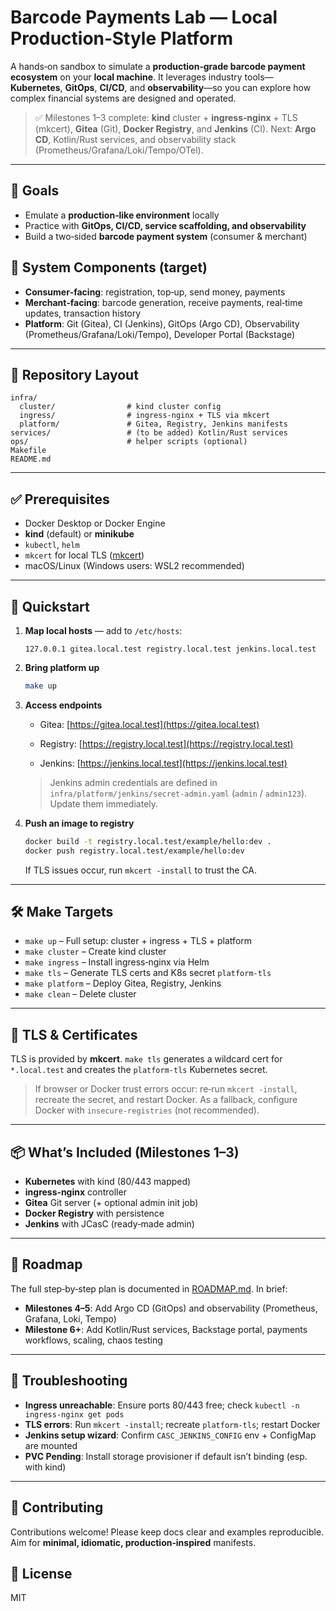 # Barcode Payments Lab — Local Production‑Style Platform

A hands‑on sandbox to simulate a **production‑grade barcode payment ecosystem** on your **local machine**. It leverages industry tools—**Kubernetes**, **GitOps**, **CI/CD**, and **observability**—so you can explore how complex financial systems are designed and operated.

> ✅ Milestones 1–3 complete: **kind** cluster + **ingress‑nginx** + TLS (mkcert), **Gitea** (Git), **Docker Registry**, and **Jenkins** (CI). Next: **Argo CD**, Kotlin/Rust services, and observability stack (Prometheus/Grafana/Loki/Tempo/OTel).

---

## 🎯 Goals

* Emulate a **production‑like environment** locally
* Practice with **GitOps, CI/CD, service scaffolding, and observability**
* Build a two‑sided **barcode payment system** (consumer & merchant)

## 🧩 System Components (target)

* **Consumer‑facing**: registration, top‑up, send money, payments
* **Merchant‑facing**: barcode generation, receive payments, real‑time updates, transaction history
* **Platform**: Git (Gitea), CI (Jenkins), GitOps (Argo CD), Observability (Prometheus/Grafana/Loki/Tempo), Developer Portal (Backstage)

---

## 📂 Repository Layout

```
infra/
  cluster/                # kind cluster config
  ingress/                # ingress-nginx + TLS via mkcert
  platform/               # Gitea, Registry, Jenkins manifests
services/                 # (to be added) Kotlin/Rust services
ops/                      # helper scripts (optional)
Makefile
README.md
```

---

## ✅ Prerequisites

* Docker Desktop or Docker Engine
* **kind** (default) or **minikube**
* `kubectl`, `helm`
* `mkcert` for local TLS ([mkcert](https://github.com/FiloSottile/mkcert))
* macOS/Linux (Windows users: WSL2 recommended)

---

## 🚀 Quickstart

1. **Map local hosts** — add to `/etc/hosts`:

   ```
   127.0.0.1 gitea.local.test registry.local.test jenkins.local.test
   ```

2. **Bring platform up**

   ```bash
   make up
   ```

3. **Access endpoints**

   * Gitea:    [https://gitea.local.test](https://gitea.local.test)

   * Registry: [https://registry.local.test](https://registry.local.test)

   * Jenkins:  [https://jenkins.local.test](https://jenkins.local.test)

   > Jenkins admin credentials are defined in `infra/platform/jenkins/secret-admin.yaml` (`admin` / `admin123`). Update them immediately.

4. **Push an image to registry**

   ```bash
   docker build -t registry.local.test/example/hello:dev .
   docker push registry.local.test/example/hello:dev
   ```

   If TLS issues occur, run `mkcert -install` to trust the CA.

---

## 🛠 Make Targets

* `make up` – Full setup: cluster + ingress + TLS + platform
* `make cluster` – Create kind cluster
* `make ingress` – Install ingress‑nginx via Helm
* `make tls` – Generate TLS certs and K8s secret `platform-tls`
* `make platform` – Deploy Gitea, Registry, Jenkins
* `make clean` – Delete cluster

---

## 🔐 TLS & Certificates

TLS is provided by **mkcert**. `make tls` generates a wildcard cert for `*.local.test` and creates the `platform-tls` Kubernetes secret.

> If browser or Docker trust errors occur: re‑run `mkcert -install`, recreate the secret, and restart Docker. As a fallback, configure Docker with `insecure-registries` (not recommended).

---

## 📦 What’s Included (Milestones 1–3)

* **Kubernetes** with kind (80/443 mapped)
* **ingress‑nginx** controller
* **Gitea** Git server (+ optional admin init job)
* **Docker Registry** with persistence
* **Jenkins** with JCasC (ready‑made admin)

---

## 🧭 Roadmap

The full step‑by‑step plan is documented in [ROADMAP.md](./ROADMAP.md). In brief:

* **Milestones 4–5**: Add Argo CD (GitOps) and observability (Prometheus, Grafana, Loki, Tempo)
* **Milestone 6+**: Add Kotlin/Rust services, Backstage portal, payments workflows, scaling, chaos testing

---

## 🐛 Troubleshooting

* **Ingress unreachable**: Ensure ports 80/443 free; check `kubectl -n ingress-nginx get pods`
* **TLS errors**: Run `mkcert -install`; recreate `platform-tls`; restart Docker
* **Jenkins setup wizard**: Confirm `CASC_JENKINS_CONFIG` env + ConfigMap are mounted
* **PVC Pending**: Install storage provisioner if default isn’t binding (esp. with kind)

---

## 🤝 Contributing

Contributions welcome! Please keep docs clear and examples reproducible. Aim for **minimal, idiomatic, production‑inspired** manifests.

## 📜 License

MIT
